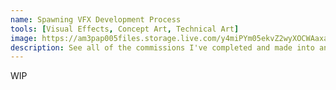 ```yaml
---
name: Spawning VFX Development Process
tools: [Visual Effects, Concept Art, Technical Art]
image: https://am3pap005files.storage.live.com/y4miPYm05ekvZ2wyXOCWAaxa9PtqCPbh4tln-Azcxu-Ixtdlm1DmiwWzW5m1ZyK0SWjGomryOg2Aa-OcfhwGNzUGmCclDBq9tccWLz3A2hcTTlLqgdP0c6gem12iNgquQgAOCS4PRFLGQy_WUgTMn1JRXHBuXRSOuLTs3VmlwEd7APXMCX62_r0R3G357RECTH_?width=1024&height=683&cropmode=none
description: See all of the commissions I've completed and made into an art booklet during 2021!
---
```


WIP